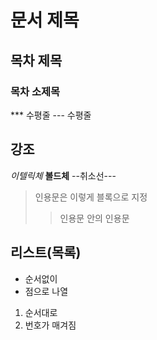 # 문서 제목
## 목차 제목
### 목차 소제목
*** 수평줄
--- 수평줄

## 강조
*이텔릭체*
**볼드체**
--취소선---

>인용문은 이렇게 블록으로 지정
>>인용문 안의 인용문

## 리스트(목록)
* 순서없이
* 점으로 나열

1. 순서대로
2. 번호가 매겨짐
